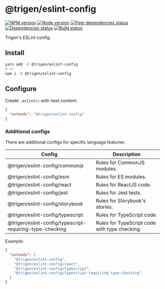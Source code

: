 # @trigen/eslint-config

[![NPM version][npm]][npm-url]
[![Node version][node]][node-url]
[![Peer dependencies status][peer-deps]][peer-deps-url]
[![Dependencies status][deps]][deps-url]
[![Build status][build]][build-url]

[npm]: https://img.shields.io/npm/v/%40trigen/eslint-config.svg
[npm-url]: https://npmjs.com/package/@trigen/eslint-config

[node]: https://img.shields.io/node/v/%40trigen/eslint-config.svg
[node-url]: https://nodejs.org

[peer-deps]: https://david-dm.org/TrigenSoftware/scripts/peer-status.svg?path=packages/eslint-config
[peer-deps-url]: https://david-dm.org/TrigenSoftware/scripts?type=peer&path=packages/eslint-config

[deps]: https://david-dm.org/TrigenSoftware/scripts.svg?path=packages/eslint-config
[deps-url]: https://david-dm.org/TrigenSoftware/scripts?path=packages/eslint-config

[build]: https://img.shields.io/github/workflow/status/TrigenSoftware/scripts/CI.svg
[build-url]: https://github.com/TrigenSoftware/scripts/actions

Trigen's ESLint config.

## Install

```bash
yarn add -D @trigen/eslint-config
# or
npm i -D @trigen/eslint-config
```

## Configure

Create `.eslintrc` with next content:

```json
{
  "extends": "@trigen/eslint-config"
}
```

### Additional configs

There are additional configs for specific language features:

| Config | Description |
|--------|-------------|
| @trigen/eslint-config/commonjs | Rules for CommonJS modules. |
| @trigen/eslint-config/esm | Rules for ES modules. |
| @trigen/eslint-config/react | Rules for ReactJS code. |
| @trigen/eslint-config/jest | Rules for Jest tests. |
| @trigen/eslint-config/storybook | Rules for Storybook's stories. |
| @trigen/eslint-config/typescript | Rules for TypeScript code. |
| @trigen/eslint-config/typescript-requiring-type-checking | Rules for TypeScript code with type checking. |

Example:

```json
{
  "extends": [
    "@trigen/eslint-config",
    "@trigen/eslint-config/react",
    "@trigen/eslint-config/typescript",
    "@trigen/eslint-config/typescript-requiring-type-checking"
  ]
}
```
